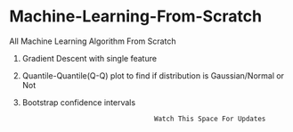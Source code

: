 # Machine-Learning-From-Scratch
All Machine Learning Algorithm From Scratch

1. Gradient Descent with single feature
2. Quantile-Quantile(Q-Q) plot to find if distribution is Gaussian/Normal or Not
3. Bootstrap confidence intervals

                                        Watch This Space For Updates
